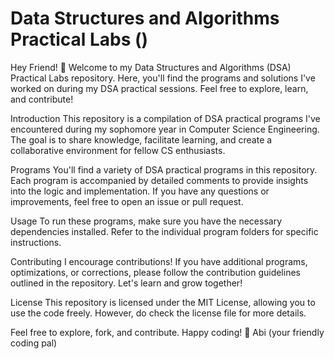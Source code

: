<h1>Data Structures and Algorithms Practical Labs ()</h1>

Hey Friend! 👋 Welcome to my Data Structures and Algorithms (DSA) Practical Labs repository. Here, you'll find the programs and solutions I've worked on during my DSA practical sessions. Feel free to explore, learn, and contribute!

Introduction
This repository is a compilation of DSA practical programs I've encountered during my sophomore year in Computer Science Engineering. The goal is to share knowledge, facilitate learning, and create a collaborative environment for fellow CS enthusiasts.

Programs
You'll find a variety of DSA practical programs in this repository. Each program is accompanied by detailed comments to provide insights into the logic and implementation. If you have any questions or improvements, feel free to open an issue or pull request.

Usage
To run these programs, make sure you have the necessary dependencies installed. Refer to the individual program folders for specific instructions.

Contributing
I encourage contributions! If you have additional programs, optimizations, or corrections, please follow the contribution guidelines outlined in the repository. Let's learn and grow together!

License
This repository is licensed under the MIT License, allowing you to use the code freely. However, do check the license file for more details.

Feel free to explore, fork, and contribute. Happy coding! 🚀
Abi (your friendly coding pal)
